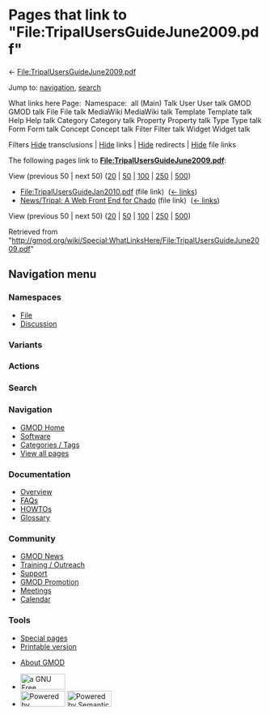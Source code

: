 <div id="mw-page-base" class="noprint">

</div>

<div id="mw-head-base" class="noprint">

</div>

<div id="content" class="mw-body" role="main">

<span id="top"></span>

<div id="mw-js-message" style="display:none;">

</div>



# <span dir="auto">Pages that link to "File:TripalUsersGuideJune2009.pdf"</span>

<div id="bodyContent">

<div id="contentSub">

←
[File:TripalUsersGuideJune2009.pdf](/wiki/File:TripalUsersGuideJune2009.pdf "File:TripalUsersGuideJune2009.pdf")

</div>

<div id="jump-to-nav" class="mw-jump">

Jump to: [navigation](#mw-navigation), [search](#p-search)

</div>

<div id="mw-content-text">

What links here Page:  Namespace:  all (Main) Talk User User talk GMOD
GMOD talk File File talk MediaWiki MediaWiki talk Template Template talk
Help Help talk Category Category talk Property Property talk Type Type
talk Form Form talk Concept Concept talk Filter Filter talk Widget
Widget talk

Filters
[Hide](/mediawiki/index.php?title=Special:WhatLinksHere/File:TripalUsersGuideJune2009.pdf&hidetrans=1 "Special:WhatLinksHere/File:TripalUsersGuideJune2009.pdf")
transclusions \|
[Hide](/mediawiki/index.php?title=Special:WhatLinksHere/File:TripalUsersGuideJune2009.pdf&hidelinks=1 "Special:WhatLinksHere/File:TripalUsersGuideJune2009.pdf")
links \|
[Hide](/mediawiki/index.php?title=Special:WhatLinksHere/File:TripalUsersGuideJune2009.pdf&hideredirs=1 "Special:WhatLinksHere/File:TripalUsersGuideJune2009.pdf")
redirects \|
[Hide](/mediawiki/index.php?title=Special:WhatLinksHere/File:TripalUsersGuideJune2009.pdf&hideimages=1 "Special:WhatLinksHere/File:TripalUsersGuideJune2009.pdf")
file links

The following pages link to
**[File:TripalUsersGuideJune2009.pdf](/wiki/File:TripalUsersGuideJune2009.pdf "File:TripalUsersGuideJune2009.pdf")**:

View (previous 50 \| next 50)
([20](/mediawiki/index.php?title=Special:WhatLinksHere/File:TripalUsersGuideJune2009.pdf&limit=20 "Special:WhatLinksHere/File:TripalUsersGuideJune2009.pdf")
\|
[50](/mediawiki/index.php?title=Special:WhatLinksHere/File:TripalUsersGuideJune2009.pdf&limit=50 "Special:WhatLinksHere/File:TripalUsersGuideJune2009.pdf")
\|
[100](/mediawiki/index.php?title=Special:WhatLinksHere/File:TripalUsersGuideJune2009.pdf&limit=100 "Special:WhatLinksHere/File:TripalUsersGuideJune2009.pdf")
\|
[250](/mediawiki/index.php?title=Special:WhatLinksHere/File:TripalUsersGuideJune2009.pdf&limit=250 "Special:WhatLinksHere/File:TripalUsersGuideJune2009.pdf")
\|
[500](/mediawiki/index.php?title=Special:WhatLinksHere/File:TripalUsersGuideJune2009.pdf&limit=500 "Special:WhatLinksHere/File:TripalUsersGuideJune2009.pdf"))

- [File:TripalUsersGuideJan2010.pdf](/wiki/File:TripalUsersGuideJan2010.pdf "File:TripalUsersGuideJan2010.pdf")
  (file link) ‎ <span class="mw-whatlinkshere-tools">([←
  links](/mediawiki/index.php?title=Special:WhatLinksHere&target=File%3ATripalUsersGuideJan2010.pdf "Special:WhatLinksHere"))</span>
- [News/Tripal: A Web Front End for
  Chado](/wiki/News/Tripal:_A_Web_Front_End_for_Chado "News/Tripal: A Web Front End for Chado")
  (file link) ‎ <span class="mw-whatlinkshere-tools">([←
  links](/mediawiki/index.php?title=Special:WhatLinksHere&target=News%2FTripal%3A+A+Web+Front+End+for+Chado "Special:WhatLinksHere"))</span>

View (previous 50 \| next 50)
([20](/mediawiki/index.php?title=Special:WhatLinksHere/File:TripalUsersGuideJune2009.pdf&limit=20 "Special:WhatLinksHere/File:TripalUsersGuideJune2009.pdf")
\|
[50](/mediawiki/index.php?title=Special:WhatLinksHere/File:TripalUsersGuideJune2009.pdf&limit=50 "Special:WhatLinksHere/File:TripalUsersGuideJune2009.pdf")
\|
[100](/mediawiki/index.php?title=Special:WhatLinksHere/File:TripalUsersGuideJune2009.pdf&limit=100 "Special:WhatLinksHere/File:TripalUsersGuideJune2009.pdf")
\|
[250](/mediawiki/index.php?title=Special:WhatLinksHere/File:TripalUsersGuideJune2009.pdf&limit=250 "Special:WhatLinksHere/File:TripalUsersGuideJune2009.pdf")
\|
[500](/mediawiki/index.php?title=Special:WhatLinksHere/File:TripalUsersGuideJune2009.pdf&limit=500 "Special:WhatLinksHere/File:TripalUsersGuideJune2009.pdf"))

</div>

<div class="printfooter">

Retrieved from
"<http://gmod.org/wiki/Special:WhatLinksHere/File:TripalUsersGuideJune2009.pdf>"

</div>

<div id="catlinks" class="catlinks catlinks-allhidden">

</div>

<div class="visualClear">

</div>

</div>

</div>

<div id="mw-navigation">

## Navigation menu

<div id="mw-head">



<div id="left-navigation">

<div id="p-namespaces" class="vectorTabs" role="navigation"
aria-labelledby="p-namespaces-label">

### Namespaces

- <span id="ca-nstab-image"><a href="/wiki/File:TripalUsersGuideJune2009.pdf" accesskey="c"
  title="View the file page [c]">File</a></span>
- <span id="ca-talk"><a
  href="/mediawiki/index.php?title=File_talk:TripalUsersGuideJune2009.pdf&amp;action=edit&amp;redlink=1"
  accesskey="t"
  title="Discussion about the content page [t]">Discussion</a></span>

</div>

<div id="p-variants" class="vectorMenu emptyPortlet" role="navigation"
aria-labelledby="p-variants-label">

### 

### Variants[](#)

<div class="menu">

</div>

</div>

</div>

<div id="right-navigation">



<div id="p-cactions" class="vectorMenu emptyPortlet" role="navigation"
aria-labelledby="p-cactions-label">

### Actions[](#)

<div class="menu">

</div>

</div>

<div id="p-search" role="search">

### Search

<div id="simpleSearch">

</div>

</div>

</div>

</div>

<div id="mw-panel">

<div id="p-logo" role="banner">

<a href="/wiki/Main_Page"
style="background-image: url(http://gmod.org/images/GMOD-cogs.png);"
title="Visit the main page"></a>

</div>

<div id="p-Navigation" class="portal" role="navigation"
aria-labelledby="p-Navigation-label">

### Navigation

<div class="body">

- <span id="n-GMOD-Home">[GMOD Home](/wiki/Main_Page)</span>
- <span id="n-Software">[Software](/wiki/GMOD_Components)</span>
- <span id="n-Categories-.2F-Tags">[Categories /
  Tags](/wiki/Categories)</span>
- <span id="n-View-all-pages">[View all
  pages](/wiki/Special:AllPages)</span>

</div>

</div>

<div id="p-Documentation" class="portal" role="navigation"
aria-labelledby="p-Documentation-label">

### Documentation

<div class="body">

- <span id="n-Overview">[Overview](/wiki/Overview)</span>
- <span id="n-FAQs">[FAQs](/wiki/Category:FAQ)</span>
- <span id="n-HOWTOs">[HOWTOs](/wiki/Category:HOWTO)</span>
- <span id="n-Glossary">[Glossary](/wiki/Glossary)</span>

</div>

</div>

<div id="p-Community" class="portal" role="navigation"
aria-labelledby="p-Community-label">

### Community

<div class="body">

- <span id="n-GMOD-News">[GMOD News](/wiki/GMOD_News)</span>
- <span id="n-Training-.2F-Outreach">[Training /
  Outreach](/wiki/Training_and_Outreach)</span>
- <span id="n-Support">[Support](/wiki/Support)</span>
- <span id="n-GMOD-Promotion">[GMOD
  Promotion](/wiki/GMOD_Promotion)</span>
- <span id="n-Meetings">[Meetings](/wiki/Meetings)</span>
- <span id="n-Calendar">[Calendar](/wiki/Calendar)</span>

</div>

</div>

<div id="p-tb" class="portal" role="navigation"
aria-labelledby="p-tb-label">

### Tools

<div class="body">

- <span id="t-specialpages"><a href="/wiki/Special:SpecialPages" accesskey="q"
  title="A list of all special pages [q]">Special pages</a></span>
- <span id="t-print"><a
  href="/mediawiki/index.php?title=Special:WhatLinksHere/File:TripalUsersGuideJune2009.pdf&amp;printable=yes"
  rel="alternate" accesskey="p"
  title="Printable version of this page [p]">Printable version</a></span>

</div>

</div>

</div>

</div>

<div id="footer" role="contentinfo">

- <span id="footer-places-about">[About
  GMOD](/wiki/GMOD:About "GMOD:About")</span>

<!-- -->

- <span id="footer-copyrightico">[<img src="http://www.gnu.org/graphics/gfdl-logo-small.png" width="88"
  height="31" alt="a GNU Free Documentation License" />](http://www.gnu.org/licenses/fdl-1.3.html)</span>
- <span id="footer-poweredbyico">[<img src="/mediawiki/skins/common/images/poweredby_mediawiki_88x31.png"
  width="88" height="31" alt="Powered by MediaWiki" />](//www.mediawiki.org/)
  [<img
  src="/mediawiki/extensions/SemanticMediaWiki/includes/../resources/images/smw_button.png"
  width="88" height="31" alt="Powered by Semantic MediaWiki" />](https://www.semantic-mediawiki.org/wiki/Semantic_MediaWiki)</span>

<div style="clear:both">

</div>

</div>
